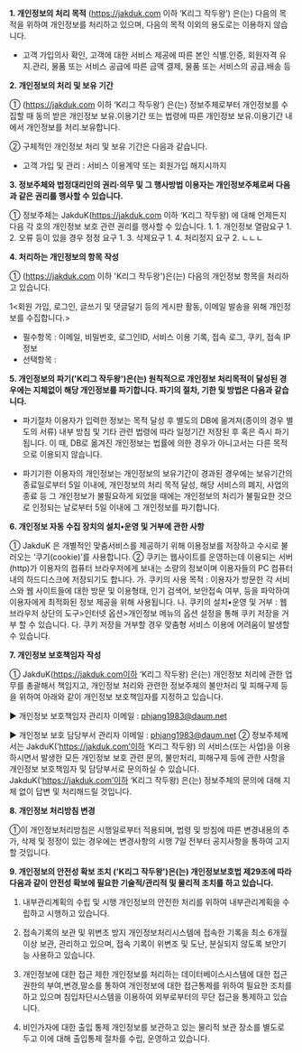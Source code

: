 <!-- TITLE: 개인정보처리방침 -->
<!-- SUBTITLE: A quick summary of 개인정보처리방침 -->

**1. 개인정보의 처리 목적** (https://jakduk.com 이하 ‘K리그 작두왕’) 은(는) 다음의 목적을 위하여 개인정보를 처리하고 있으며, 다음의 목적 이외의 용도로는 이용하지 않습니다.
- 고객 가입의사 확인, 고객에 대한 서비스 제공에 따른 본인 식별.인증, 회원자격 유지.관리, 물품 또는 서비스 공급에 따른 금액 결제, 물품 또는 서비스의 공급.배송 등


**2. 개인정보의 처리 및 보유 기간**

① (https://jakduk.com 이하 ‘K리그 작두왕’) 은(는) 정보주체로부터 개인정보를 수집할 때 동의 받은 개인정보 보유․이용기간 또는 법령에 따른 개인정보 보유․이용기간 내에서 개인정보를 처리․보유합니다.

② 구체적인 개인정보 처리 및 보유 기간은 다음과 같습니다.
- 고객 가입 및 관리 : 서비스 이용계약 또는 회원가입 해지시까지


**3. 정보주체와 법정대리인의 권리·의무 및 그 행사방법 이용자는 개인정보주체로써 다음과 같은 권리를 행사할 수 있습니다.**

① 정보주체는 JakduK(https://jakduk.com 이하 ‘K리그 작두왕) 에 대해 언제든지 다음 각 호의 개인정보 보호 관련 권리를 행사할 수 있습니다.
	1. 1. 개인정보 열람요구
	1. 2. 오류 등이 있을 경우 정정 요구
	1. 3. 삭제요구
	1. 4. 처리정지 요구
		2. ㄴㄴㄴ


**4. 처리하는 개인정보의 항목 작성**

① (https://jakduk.com 이하 'K리그 작두왕')은(는) 다음의 개인정보 항목을 처리하고 있습니다.

1<회원 가입, 로그인, 글쓰기 및 댓글달기 등의 게시판 활동, 이메일 발송을 위해 개인정보를 수집합니다.>
- 필수항목 : 이메일, 비밀번호, 로그인ID, 서비스 이용 기록, 접속 로그, 쿠키, 접속 IP 정보
- 선택항목 :


**5. 개인정보의 파기('K리그 작두왕')은(는) 원칙적으로 개인정보 처리목적이 달성된 경우에는 지체없이 해당 개인정보를 파기합니다. 파기의 절차, 기한 및 방법은 다음과 같습니다.**

- 파기절차
이용자가 입력한 정보는 목적 달성 후 별도의 DB에 옮겨져(종이의 경우 별도의 서류) 내부 방침 및 기타 관련 법령에 따라 일정기간 저장된 후 혹은 즉시 파기됩니다. 이 때, DB로 옮겨진 개인정보는 법률에 의한 경우가 아니고서는 다른 목적으로 이용되지 않습니다.

- 파기기한
이용자의 개인정보는 개인정보의 보유기간이 경과된 경우에는 보유기간의 종료일로부터 5일 이내에, 개인정보의 처리 목적 달성, 해당 서비스의 폐지, 사업의 종료 등 그 개인정보가 불필요하게 되었을 때에는 개인정보의 처리가 불필요한 것으로 인정되는 날로부터 5일 이내에 그 개인정보를 파기합니다.



**6. 개인정보 자동 수집 장치의 설치•운영 및 거부에 관한 사항**

① JakduK 은 개별적인 맞춤서비스를 제공하기 위해 이용정보를 저장하고 수시로 불러오는 ‘쿠기(cookie)’를 사용합니다. ② 쿠키는 웹사이트를 운영하는데 이용되는 서버(http)가 이용자의 컴퓨터 브라우저에게 보내는 소량의 정보이며 이용자들의 PC 컴퓨터내의 하드디스크에 저장되기도 합니다. 가. 쿠키의 사용 목적 : 이용자가 방문한 각 서비스와 웹 사이트들에 대한 방문 및 이용형태, 인기 검색어, 보안접속 여부, 등을 파악하여 이용자에게 최적화된 정보 제공을 위해 사용됩니다. 나. 쿠키의 설치•운영 및 거부 : 웹브라우저 상단의 도구>인터넷 옵션>개인정보 메뉴의 옵션 설정을 통해 쿠키 저장을 거부 할 수 있습니다. 다. 쿠키 저장을 거부할 경우 맞춤형 서비스 이용에 어려움이 발생할 수 있습니다.


**7. 개인정보 보호책임자 작성**


① JakduK(https://jakduk.com이하 ‘K리그 작두왕) 은(는) 개인정보 처리에 관한 업무를 총괄해서 책임지고, 개인정보 처리와 관련한 정보주체의 불만처리 및 피해구제 등을 위하여 아래와 같이 개인정보 보호책임자를 지정하고 있습니다.

▶ 개인정보 보호책임자 
관리자 이메일 : phjang1983@daum.net 

▶ 개인정보 보호 담당부서
관리자 이메일 : phjang1983@daum.net 
② 정보주체께서는 JakduK(‘https://jakduk.com’이하 ‘K리그 작두왕) 의 서비스(또는 사업)을 이용하시면서 발생한 모든 개인정보 보호 관련 문의, 불만처리, 피해구제 등에 관한 사항을 개인정보 보호책임자 및 담당부서로 문의하실 수 있습니다. JakduK(‘https://jakduk.com’이하 ‘K리그 작두왕) 은(는) 정보주체의 문의에 대해 지체 없이 답변 및 처리해드릴 것입니다.



**8. 개인정보 처리방침 변경**

①이 개인정보처리방침은 시행일로부터 적용되며, 법령 및 방침에 따른 변경내용의 추가, 삭제 및 정정이 있는 경우에는 변경사항의 시행 7일 전부터 공지사항을 통하여 고지할 것입니다.



**9. 개인정보의 안전성 확보 조치 ('K리그 작두왕')은(는) 개인정보보호법 제29조에 따라 다음과 같이 안전성 확보에 필요한 기술적/관리적 및 물리적 조치를 하고 있습니다.**

1. 내부관리계획의 수립 및 시행
개인정보의 안전한 처리를 위하여 내부관리계획을 수립하고 시행하고 있습니다.

2. 접속기록의 보관 및 위변조 방지
개인정보처리시스템에 접속한 기록을 최소 6개월 이상 보관, 관리하고 있으며, 접속 기록이 위변조 및 도난, 분실되지 않도록 보안기능 사용하고 있습니다.

3. 개인정보에 대한 접근 제한
개인정보를 처리하는 데이터베이스시스템에 대한 접근권한의 부여,변경,말소를 통하여 개인정보에 대한 접근통제를 위하여 필요한 조치를 하고 있으며 침입차단시스템을 이용하여 외부로부터의 무단 접근을 통제하고 있습니다.

4. 비인가자에 대한 출입 통제
개인정보를 보관하고 있는 물리적 보관 장소를 별도로 두고 이에 대해 출입통제 절차를 수립, 운영하고 있습니다.
